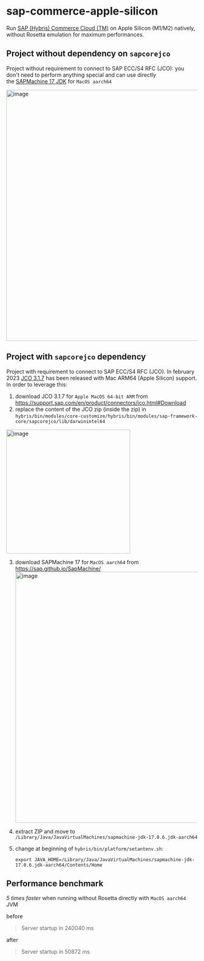 # sap-commerce-apple-silicon
Run [SAP (Hybris) Commerce Cloud (TM)](https://www.sap.com/products/crm/commerce-cloud.html) on Apple Silicon (M1/M2) natively, without Rosetta emulation for maximum performances.

## Project without dependency on `sapcorejco`
Project without requirement to connect to SAP ECC/S4 RFC (JCO): you don't need to perform anything special and can use directly the [SAPMachine 17 JDK](https://sap.github.io/SapMachine/) for `MacOS aarch64`

<img width="660" alt="image" src="https://user-images.githubusercontent.com/2743637/222374610-22d01de8-0cc6-4857-a7a1-3a8d47b07392.png">

## Project with `sapcorejco` dependency
Project with requirement to connect to SAP ECC/S4 RFC (JCO). In february 2023 [JCO 3.1.7](https://launchpad.support.sap.com/#/notes/3276799) has been released with Mac ARM64 (Apple Silicon) support. In order to leverage this:
1. download JCO 3.1.7 for `Apple MacOS 64-bit ARM` from https://support.sap.com/en/product/connectors/jco.html#Download 
2. replace the content of the JCO zip (inside the zip) in `hybris/bin/modules/core-customize/hybris/bin/modules/sap-framework-core/sapcorejco/lib/darwinintel64` 
<img width="326" alt="image" src="https://user-images.githubusercontent.com/2743637/222375200-977dc3ad-665a-45e4-9603-72f8e42da860.png">

3. download SAPMachine 17 for `MacOS aarch64` from https://sap.github.io/SapMachine/ <img width="660" alt="image" src="https://user-images.githubusercontent.com/2743637/222375258-16e0c04e-40c8-41fe-a138-bc86fc99f2c9.png">
4. extract ZIP and move to `/Library/Java/JavaVirtualMachines/sapmachine-jdk-17.0.6.jdk-aarch64` 
5. change at beginning of `hybris/bin/platform/setantenv.sh`:

    `export JAVA_HOME=/Library/Java/JavaVirtualMachines/sapmachine-jdk-17.0.6.jdk-aarch64/Contents/Home`


## Performance benchmark
*5 times faster* when running without Rosetta directly with `MacOS aarch64` JVM

before

> Server startup in 240040 ms

after

> Server startup in 50872 ms
